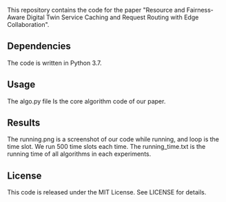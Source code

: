 This repository contains the code for the paper "Resource and Fairness-Aware Digital Twin Service Caching and Request
Routing with Edge Collaboration".

## Dependencies
The code is written in Python 3.7.

## Usage
The algo.py file Is the core algorithm code of our paper. 

## Results
The running.png is a screenshot of our code while running, and loop is the time slot. We run 500 time slots each time.
The running_time.txt is the running time of all algorithms in each experiments.


## License
This code is released under the MIT License. See LICENSE for details.

